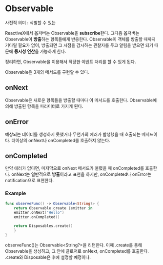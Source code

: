 # Observable

사전적 의미 : 식별할 수 있는

ReactiveX에서 옵저버는 Observable을 **subscribe**한다. 
그다음 옵저버는 Observable이 **방출**하는 항목들에게 반응한다.
Observable이 객체를 방출할 때까지 기다릴 필요가 없이, 방출되면 그 시점을 감시하는 관찰자를 두고 알림을 받으면 되기 때문에 **동시성 연산**을 가능하게 한다.

정리하면, Observable을 이용해서 적당한 이벤트 처리를 할 수 있게 된다.

Observable은 3개의 메서드를 구현할 수 있다.

## onNext

Observable은 새로운 항목들을 방출할 때마다 이 메서드를 호출한다.
Observable에 의해 방출된 항목을 파라미터로 가지게 된다.

## onError

예상되는 데이터를 생성하지 못했거나 무언가의 에러가 발생했을 때 호출되는 메서드이다.
더이상의 onNext나 onCompleted를 호출하지 않는다. 

## onCompleted

만약 에러가 없다면, 마지막으로 onNext 메서드가 불렸을 때 onCompleted를 호출한다.
onNext는 일반적으로 **방출**이라고 표현을 하지만, onCompleted나 onError는 notification으로 표현한다.

### Example

```swift
func observeFunc() -> Observable<String?> {
    return Observable.create {emitter in
	emitter.onNext("Hello")
	emitter.onCompleted()

	return Disposables.create()
    }
}
```

observeFunc()는 Observable<String?>을 리턴한다.
이때 .create를 통해 Observable을 생성하고, 그 안에 클로저로 onNext, onCompleted를 호출한다.
.create와 Disposable은 후에 설명할 예정이다.
